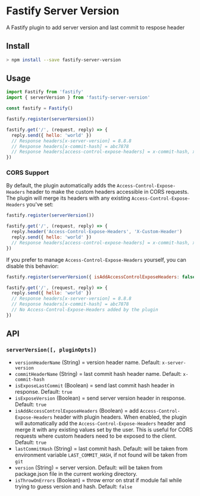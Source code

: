 # Fastify Server Version

A Fastify plugin to add server version and last commit to respose header

## Install

```bash
> npm install --save fastify-server-version
```

## Usage

```javascript
import Fastify from 'fastify'
import { serverVersion } from 'fastify-server-version'

const fastify = Fastify()

fastify.register(serverVersion())

fastify.get('/', (request, reply) => {
  reply.send({ hello: 'world' })
  // Response headers[x-server-version] = 8.8.8
  // Response headers[x-commit-hash] = abc7878
  // Response headers[access-control-expose-headers] = x-commit-hash, x-server-version
})

```

### CORS Support

By default, the plugin automatically adds the `Access-Control-Expose-Headers` header to make the custom headers accessible in CORS requests. The plugin will merge its headers with any existing `Access-Control-Expose-Headers` you've set:

```javascript
fastify.register(serverVersion())

fastify.get('/', (request, reply) => {
  reply.header('Access-Control-Expose-Headers', 'X-Custom-Header')
  reply.send({ hello: 'world' })
  // Response headers[access-control-expose-headers] = x-commit-hash, x-server-version, X-Custom-Header
})
```

If you prefer to manage `Access-Control-Expose-Headers` yourself, you can disable this behavior:

```javascript
fastify.register(serverVersion({ isAddAccessControlExposeHeaders: false }))

fastify.get('/', (request, reply) => {
  reply.send({ hello: 'world' })
  // Response headers[x-server-version] = 8.8.8
  // Response headers[x-commit-hash] = abc7878
  // No Access-Control-Expose-Headers added by the plugin
})
```

## API

### `serverVersion([, pluginOpts])`

* `versionHeaderName` (String) = version header name. Default: `x-server-version`
* `commitHeaderName` (String) = last commit hash header name. Default: `x-commit-hash`
* `isExposeLastCommit` (Boolean) = send last commit hash header in response. Default: `true`
* `isExposeVersion` (Boolean) = send server version header in response. Default: `true`
* `isAddAccessControlExposeHeaders` (Boolean) = add `Access-Control-Expose-Headers` header with plugin headers. When enabled, the plugin will automatically add the `Access-Control-Expose-Headers` header and merge it with any existing values set by the user. This is useful for CORS requests where custom headers need to be exposed to the client. Default: `true`
* `lastCommitHash` (String) = last commit hash. Default: will be taken from environment variable `LAST_COMMIT_HASH`, if not found will be taken from `git`
* `version` (String) = server version. Default: will be taken from package.json file in the current working directory.
* `isThrowOnErrors` (Boolean) = throw error on strat if module fail while trying to guess version and hash. Default: `false`
